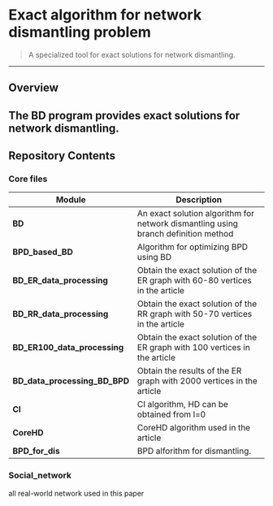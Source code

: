 # Exact algorithm for network dismantling problem


> A specialized tool for exact solutions for network dismantling.

---

## Overview
The **BD** program provides exact solutions for network dismantling.
---

## Repository Contents

### Core files
| Module | Description |
|--------|------------|
| **BD** | An exact solution algorithm for network dismantling using branch definition method |
| **BPD_based_BD** | Algorithm for optimizing BPD using BD |
| **BD_ER_data_processing** | Obtain the exact solution of the ER graph with 60-80 vertices in the article |
| **BD_RR_data_processing** | Obtain the exact solution of the RR graph with 50-70 vertices in the article |
| **BD_ER100_data_processing** | Obtain the exact solution of the ER graph with 100 vertices in the article |
| **BD_data_processing_BD_BPD** | Obtain the results of the ER graph with 2000 vertices in the article |
| **CI** | CI algorithm, HD can be obtained from l=0 |
| **CoreHD** | CoreHD algorithm used in the article|
| **BPD_for_dis** | BPD alforithm for dismantling. |


### Social_network
all real-world network used in this paper
